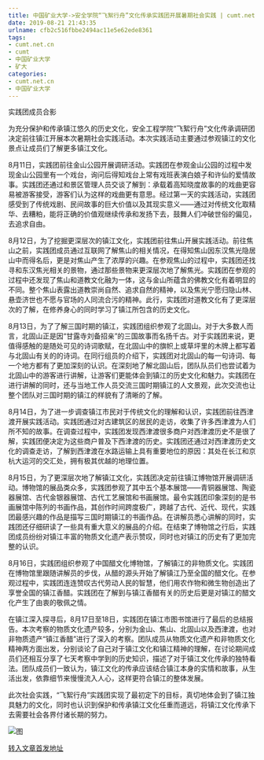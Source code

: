 ```yaml
---
title: 中国矿业大学->安全学院“飞絮行舟”文化传承实践团开展暑期社会实践 | cumt.net.cn
date: 2019-08-21 21:43:35
urlname: cfb2c516fbbe2494ac11e5e62ede8361
tags: 
- cumt.net.cn
- cumt
- 中国矿业大学
- 矿大
categories:
- cumt.net.cn
- 中国矿业大学
---
```



实践团成员合影

为充分保护和传承镇江悠久的历史文化，安全工程学院“飞絮行舟”文化传承调研团决定前往镇江开展本次暑期社会实践活动。本次实践活动主要通过参观镇江的文化景点让成员们了解更多镇江文化。

8月11日，实践团前往金山公园开展调研活动。实践团在参观金山公园的过程中发现金山公园里有一个戏台，询问后得知戏台上常有戏班表演白娘子和许仙的爱情故事。实践团还通过和景区管理人员交谈了解到：承载着高知晓度故事的的戏曲更容易被游客接受，游客们认为这样的戏曲更有意思。经过第一天的实践活动，实践团感受到了传统戏剧、民间故事的巨大价值以及其现实意义——通过对传统文化取精华、去糟粕，能将正确的价值观继续传承和发扬下去，鼓舞人们冲破世俗的偏见，去追求自由。

8月12日，为了挖掘更深层次的镇江文化，实践团前往焦山开展实践活动。前往焦山之前，实践团成员通过互联网了解焦山的相关情况，在得知焦山因东汉焦光隐居山中而得名后，更是对焦山产生了浓厚的兴趣。在参观焦山的过程中，实践团还找寻和东汉焦光相关的景物，通过那些景物来更深层次地了解焦光。实践团在参观的过程中还发现了焦山和道教文化融为一体，这与金山所蕴含的佛教文化有着明显的不同。整个焦山表露出道教崇尚自然、追求自然的精神，以及焦光宁愿归隐山林、悬壶济世也不愿与官场的人同流合污的精神。此行，实践团对道教文化有了更深层次的了解，在修养身心的同时学习了镇江所包含的历史文化。

8月13日，为了了解三国时期的镇江，实践团组织参观了北固山。对于大多数人而言，北固山正是因“甘露寺刘备招亲”的三国故事而名扬千古。对于实践团来说，更值得感触的是随处可见的诗词歌赋，在北固山中的旗帜上或草坪里的木牌上都写着与北固山有关的的诗词。在同行组员的介绍下，实践团对北固山的每一句诗词、每一个地方都有了更加深刻的认识。在深刻地了解北固山后，团队队员们也尝试着为北固山中的游客进行讲解，让游客们更能体会到镇江的历史文化和魅力。实践团在进行讲解的同时，还与当地工作人员交流三国时期镇江的人文景观，此次交流也让整个团队对三国时期的镇江的样貌有了清晰的了解。

8月14日，为了进一步调查镇江市民对于传统文化的理解和认识，实践团前往西津渡开展实践活动。实践团通过对古建筑区的居民的走访，收集了许多西津渡为人们所不知的故事。在调查过程中，实践团发现西津渡很多商户对西津渡历史不是很了解，实践团便决定为这些商户普及下西津渡的历史。实践团还通过对西津渡历史文化的调查走访，了解到西津渡在水路运输上具有重要地位的原因：其处在长江和京杭大运河的交汇处，拥有极其优越的地理位置。

8月15日，为了更深层次地了解镇江文化，实践团决定前往镇江博物馆开展调研活动。博物馆的展品类众多，实践团参观了其中五个基本展馆——青铜器展馆、陶瓷器展馆、古代金银器展馆、古代工艺展馆和书画展馆。最令实践团印象深刻的是书画展馆中陈列的书画作品，其创作时间跨度极广，跨越了古代、近代、现代，实践团最感兴趣的作品是描写三国时期镇江的书画作品。在讲解员悉心讲解的同时，实践团还仔细研读了一些具有重大意义的展品的介绍。在结束了博物馆之行后，实践团成员纷纷对镇江丰富的物质文化遗产表示赞叹，同时也对镇江的历史有了更加完整的认识。

8月16日，实践团组织参观了中国醋文化博物馆，了解镇江的非物质文化。实践团在博物馆里跟随讲解员的步伐，从醋的源头开始了解镇江乃至全国的醋文化。在参观过程中，实践团连连赞叹古代劳动人民的智慧，他们用农作物和微生物创造出了享誉全国的镇江香醋。实践团在了解到与镇江香醋有关的历史后更是对镇江的醋文化产生了由衷的敬佩之情。

在镇江深入探寻后，8月17日至18日，实践团在镇江市图书馆进行了最后的总结报告。本次考察的物质文化遗产较多，分别为金山、焦山、北固山以及西津渡，也对非物质遗产“镇江香醋”进行了深入的考察。团队成员从物质文化遗产和非物质文化精神两方面出发，分别谈论了自己对于镇江文化和镇江精神的理解，在讨论期间成员们还相互分享了七天考察中学到的历史知识，描述了对于镇江文化传承的独特看法。团队成员们一致认为，镇江文化的传承应该结合镇江本身的实情和故事，从生活出发，依靠细节来慢慢流入人心，这样更符合镇江的整体发展。

此次社会实践，“飞絮行舟”实践团实现了最初定下的目标，真切地体会到了镇江独具魅力的文化，同时也认识到保护和传承镇江文化任重而道远，将镇江文化传承下去需要社会各界付诸长期的努力。



![图](http://xwzx.cumt.edu.cn/_upload/article/images/63/de/f8701ed045998f5e8988548a03f1/6d2adb4d-443f-4551-8585-98c3637ab5eb.jpg)

[转入文章首发地址](http://xwzx.cumt.edu.cn/2f/be/c523a536510/page.htm)